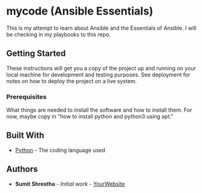 # mycode (Ansible Essentials)

This is my attempt to learn about Ansible and the Essentials of Ansible.
I will be checking in my playbooks to this repo.

## Getting Started

These instructions will get you a copy of the project up and running on your local machine
for development and testing purposes. See deployment for notes on how to deploy the project
on a live system.

### Prerequisites

What things are needed to install the software and how to install them. For now, maybe copy in
"how to install python and python3 using apt."

## Built With

* [Python](https://www.python.org/) - The coding language used

## Authors

* **Sumit Shrestha** - *Initial work* - [YourWebsite](https://example.com/)
